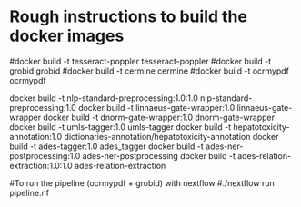 # Rough instructions to build the docker images

#docker build -t tesseract-poppler tesseract-poppler
#docker build -t grobid grobid
#docker build -t cermine cermine
#docker build -t ocrmypdf ocrmypdf

docker build -t nlp-standard-preprocessing:1.0:1.0 nlp-standard-preprocessing:1.0
docker build -t linnaeus-gate-wrapper:1.0 linnaeus-gate-wrapper
docker build -t dnorm-gate-wrapper:1.0 dnorm-gate-wrapper
docker build -t umls-tagger:1.0 umls-tagger
docker build -t hepatotoxicity-annotation:1.0 dictionaries-annotation/hepatotoxicity-annotation
docker build -t ades-tagger:1.0 ades_tagger
docker build -t ades-ner-postprocessing:1.0 ades-ner-postprocessing
docker build -t ades-relation-extraction:1.0:1.0 ades-relation-extraction

#To run the pipeline (ocrmypdf + grobid) with nextflow
#./nextflow run pipeline.nf

